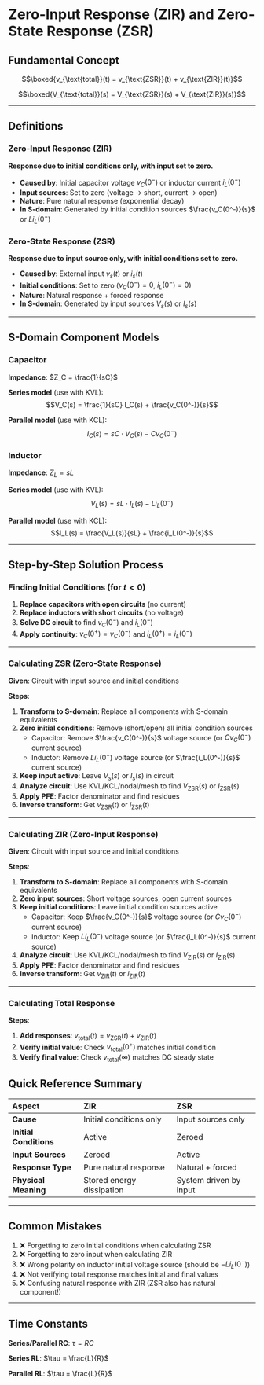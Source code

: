 # Zero-Input Response (ZIR) and Zero-State Response (ZSR)

## Fundamental Concept

$$\boxed{v_{\text{total}}(t) = v_{\text{ZSR}}(t) + v_{\text{ZIR}}(t)}$$

$$\boxed{V_{\text{total}}(s) = V_{\text{ZSR}}(s) + V_{\text{ZIR}}(s)}$$

---

## Definitions

### Zero-Input Response (ZIR)
**Response due to initial conditions only, with input set to zero.**

- **Caused by**: Initial capacitor voltage $v_C(0^-)$ or inductor current $i_L(0^-)$
- **Input sources**: Set to zero (voltage → short, current → open)
- **Nature**: Pure natural response (exponential decay)
- **In S-domain**: Generated by initial condition sources $\frac{v_C(0^-)}{s}$ or $Li_L(0^-)$

### Zero-State Response (ZSR)
**Response due to input source only, with initial conditions set to zero.**

- **Caused by**: External input $v_s(t)$ or $i_s(t)$
- **Initial conditions**: Set to zero ($v_C(0^-) = 0$, $i_L(0^-) = 0$)
- **Nature**: Natural response + forced response
- **In S-domain**: Generated by input sources $V_s(s)$ or $I_s(s)$

---

## S-Domain Component Models

### Capacitor
**Impedance**: $Z_C = \frac{1}{sC}$

**Series model** (use with KVL):
$$V_C(s) = \frac{1}{sC} I_C(s) + \frac{v_C(0^-)}{s}$$

**Parallel model** (use with KCL):
$$I_C(s) = sC \cdot V_C(s) - Cv_C(0^-)$$

### Inductor
**Impedance**: $Z_L = sL$

**Series model** (use with KVL):
$$V_L(s) = sL \cdot I_L(s) - Li_L(0^-)$$

**Parallel model** (use with KCL):
$$I_L(s) = \frac{V_L(s)}{sL} + \frac{i_L(0^-)}{s}$$

---

## Step-by-Step Solution Process

### Finding Initial Conditions (for $t < 0$)

1. **Replace capacitors with open circuits** (no current)
2. **Replace inductors with short circuits** (no voltage)
3. **Solve DC circuit** to find $v_C(0^-)$ and $i_L(0^-)$
4. **Apply continuity**: $v_C(0^+) = v_C(0^-)$ and $i_L(0^+) = i_L(0^-)$

---

### Calculating ZSR (Zero-State Response)

**Given**: Circuit with input source and initial conditions

**Steps**:
1. **Transform to S-domain**: Replace all components with S-domain equivalents
2. **Zero initial conditions**: Remove (short/open) all initial condition sources
   - Capacitor: Remove $\frac{v_C(0^-)}{s}$ voltage source (or $Cv_C(0^-)$ current source)
   - Inductor: Remove $Li_L(0^-)$ voltage source (or $\frac{i_L(0^-)}{s}$ current source)
3. **Keep input active**: Leave $V_s(s)$ or $I_s(s)$ in circuit
4. **Analyze circuit**: Use KVL/KCL/nodal/mesh to find $V_{\text{ZSR}}(s)$ or $I_{\text{ZSR}}(s)$
5. **Apply PFE**: Factor denominator and find residues
6. **Inverse transform**: Get $v_{\text{ZSR}}(t)$ or $i_{\text{ZSR}}(t)$

---

### Calculating ZIR (Zero-Input Response)

**Given**: Circuit with input source and initial conditions

**Steps**:
1. **Transform to S-domain**: Replace all components with S-domain equivalents
2. **Zero input sources**: Short voltage sources, open current sources
3. **Keep initial conditions**: Leave initial condition sources active
   - Capacitor: Keep $\frac{v_C(0^-)}{s}$ voltage source (or $Cv_C(0^-)$ current source)
   - Inductor: Keep $Li_L(0^-)$ voltage source (or $\frac{i_L(0^-)}{s}$ current source)
4. **Analyze circuit**: Use KVL/KCL/nodal/mesh to find $V_{\text{ZIR}}(s)$ or $I_{\text{ZIR}}(s)$
5. **Apply PFE**: Factor denominator and find residues
6. **Inverse transform**: Get $v_{\text{ZIR}}(t)$ or $i_{\text{ZIR}}(t)$

---

### Calculating Total Response

**Steps**:
1. **Add responses**: $v_{\text{total}}(t) = v_{\text{ZSR}}(t) + v_{\text{ZIR}}(t)$
2. **Verify initial value**: Check $v_{\text{total}}(0^+)$ matches initial condition
3. **Verify final value**: Check $v_{\text{total}}(\infty)$ matches DC steady state

## Quick Reference Summary

| Aspect | ZIR | ZSR |
|:---|:---|:---|
| **Cause** | Initial conditions only | Input sources only |
| **Initial Conditions** | Active | Zeroed |
| **Input Sources** | Zeroed | Active |
| **Response Type** | Pure natural response | Natural + forced |
| **Physical Meaning** | Stored energy dissipation | System driven by input |

---

## Common Mistakes

1. ❌ Forgetting to zero initial conditions when calculating ZSR
2. ❌ Forgetting to zero input when calculating ZIR
3. ❌ Wrong polarity on inductor initial voltage source (should be $-Li_L(0^-)$)
4. ❌ Not verifying total response matches initial and final values
5. ❌ Confusing natural response with ZIR (ZSR also has natural component!)

---

## Time Constants

**Series/Parallel RC**: $\tau = RC$

**Series RL**: $\tau = \frac{L}{R}$

**Parallel RL**: $\tau = \frac{L}{R}$